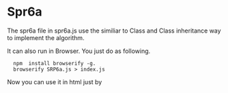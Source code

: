 # Spr6a
  The spr6a file in spr6a.js use the similiar to Class and Class inheritance way to implement the algorithm.

  It can also run in Browser. You just do as following.
  
      npm  install browserify -g. 
      browserify SRP6a.js > index.js
   Now you can use it in html just by <script type="text/javascript" src="./index.js"></script>
   
